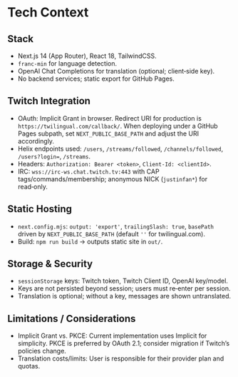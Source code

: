 # Tech Context

## Stack
- Next.js 14 (App Router), React 18, TailwindCSS.
- `franc-min` for language detection.
- OpenAI Chat Completions for translation (optional; client‑side key).
- No backend services; static export for GitHub Pages.

## Twitch Integration
- OAuth: Implicit Grant in browser. Redirect URI for production is `https://twilingual.com/callback/`. When deploying under a GitHub Pages subpath, set `NEXT_PUBLIC_BASE_PATH` and adjust the URI accordingly.
- Helix endpoints used: `/users`, `/streams/followed`, `/channels/followed`, `/users?login=`, `/streams`.
- Headers: `Authorization: Bearer <token>`, `Client-Id: <clientId>`.
- IRC: `wss://irc-ws.chat.twitch.tv:443` with CAP tags/commands/membership; anonymous NICK (`justinfan*`) for read‑only.

## Static Hosting
- `next.config.mjs`: `output: 'export'`, `trailingSlash: true`, `basePath` driven by `NEXT_PUBLIC_BASE_PATH` (default `''` for twilingual.com).
- Build: `npm run build` → outputs static site in `out/`.

## Storage & Security
- `sessionStorage` keys: Twitch token, Twitch Client ID, OpenAI key/model.
- Keys are not persisted beyond session; users must re‑enter per session.
- Translation is optional; without a key, messages are shown untranslated.

## Limitations / Considerations
- Implicit Grant vs. PKCE: Current implementation uses Implicit for simplicity. PKCE is preferred by OAuth 2.1; consider migration if Twitch’s policies change.
- Translation costs/limits: User is responsible for their provider plan and quotas.

